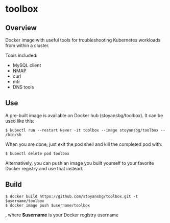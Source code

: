 # toolbox
## Overview
Docker image with useful tools for troubleshooting Kubernetes workloads from within a cluster.

Tools included:
* MySQL client
* NMAP
* curl
* mtr
* DNS tools

## Use
A pre-built image is available on Docker hub (stoyansbg/toolbox).  It can be used like this:
```
$ kubectl run --restart Never -it toolbox --image stoyansbg/toolbox -- /bin/sh
```
When you are done, just exit the pod shell and kill the completed pod with:
```
$ kubectl delete pod toolbox
```
Alternatively, you can push an image you built yourself to your favorite Docker registry and use that instead.
## Build
```
$ docker build https://github.com/stoyansbg/toolbox.git -t $username/toolbox
$ docker image push $username/toolbox
```
, where __$username__ is your Docker registry username 
